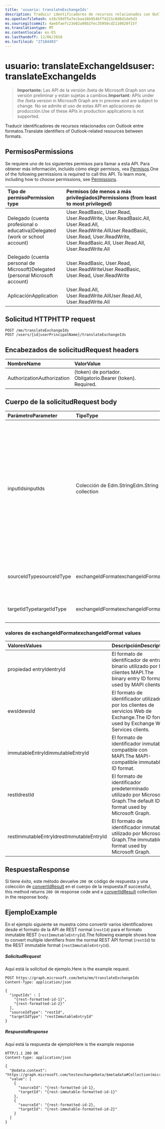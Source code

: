 ```yaml
---
title: 'usuario: translateExchangeIds'
description: Traducir identificadores de recursos relacionados con Outlook entre formatos.
ms.openlocfilehash: e18c59df5a7ecbaa16b954bf74221c8d8d1de5d3
ms.sourcegitcommit: 4aebfaefc23e02a98b2fec35958cd2110020f15f
ms.translationtype: MT
ms.contentlocale: es-ES
ms.lasthandoff: 12/06/2018
ms.locfileid: "27184493"
---
```

# <a name="user-translateexchangeids"></a><span data-ttu-id="4843a-103">usuario: translateExchangeIds</span><span class="sxs-lookup"><span data-stu-id="4843a-103">user: translateExchangeIds</span></span>

> <span data-ttu-id="4843a-104">**Importante:** Las API de la versión /beta de Microsoft Graph son una versión preliminar y están sujetas a cambios.</span><span class="sxs-lookup"><span data-stu-id="4843a-104">**Important:** APIs under the /beta version in Microsoft Graph are in preview and are subject to change.</span></span> <span data-ttu-id="4843a-105">No se admite el uso de estas API en aplicaciones de producción.</span><span class="sxs-lookup"><span data-stu-id="4843a-105">Use of these APIs in production applications is not supported.</span></span>

<span data-ttu-id="4843a-106">Traducir identificadores de recursos relacionados con Outlook entre formatos.</span><span class="sxs-lookup"><span data-stu-id="4843a-106">Translate identifiers of Outlook-related resources between formats.</span></span>

## <a name="permissions"></a><span data-ttu-id="4843a-107">Permisos</span><span class="sxs-lookup"><span data-stu-id="4843a-107">Permissions</span></span>

<span data-ttu-id="4843a-p102">Se requiere uno de los siguientes permisos para llamar a esta API. Para obtener más información, incluido cómo elegir permisos, vea [Permisos](/graph/permissions-reference).</span><span class="sxs-lookup"><span data-stu-id="4843a-p102">One of the following permissions is required to call this API. To learn more, including how to choose permissions, see [Permissions](/graph/permissions-reference).</span></span>

| <span data-ttu-id="4843a-110">Tipo de permiso</span><span class="sxs-lookup"><span data-stu-id="4843a-110">Permission type</span></span> | <span data-ttu-id="4843a-111">Permisos (de menos a más privilegiados)</span><span class="sxs-lookup"><span data-stu-id="4843a-111">Permissions (from least to most privileged)</span></span> |
|:----------------|:--------------------------------------------|
| <span data-ttu-id="4843a-112">Delegado (cuenta profesional o educativa)</span><span class="sxs-lookup"><span data-stu-id="4843a-112">Delegated (work or school account)</span></span> | <span data-ttu-id="4843a-113">User.ReadBasic, User.Read, User.ReadWrite, User.ReadBasic.All, User.Read.All, User.ReadWrite.All</span><span class="sxs-lookup"><span data-stu-id="4843a-113">User.ReadBasic, User.Read, User.ReadWrite, User.ReadBasic.All, User.Read.All, User.ReadWrite.All</span></span> |
| <span data-ttu-id="4843a-114">Delegado (cuenta personal de Microsoft)</span><span class="sxs-lookup"><span data-stu-id="4843a-114">Delegated (personal Microsoft account)</span></span> | <span data-ttu-id="4843a-115">User.ReadBasic, User.Read, User.ReadWrite</span><span class="sxs-lookup"><span data-stu-id="4843a-115">User.ReadBasic, User.Read, User.ReadWrite</span></span> |
| <span data-ttu-id="4843a-116">Aplicación</span><span class="sxs-lookup"><span data-stu-id="4843a-116">Application</span></span> | <span data-ttu-id="4843a-117">User.Read.All, User.ReadWrite.All</span><span class="sxs-lookup"><span data-stu-id="4843a-117">User.Read.All, User.ReadWrite.All</span></span> |

## <a name="http-request"></a><span data-ttu-id="4843a-118">Solicitud HTTP</span><span class="sxs-lookup"><span data-stu-id="4843a-118">HTTP request</span></span>

<!-- { "blockType": "ignored" } -->

```http
POST /me/translateExchangeIds
POST /users/{id|userPrincipalName}/translateExchangeIds
```

## <a name="request-headers"></a><span data-ttu-id="4843a-119">Encabezados de solicitud</span><span class="sxs-lookup"><span data-stu-id="4843a-119">Request headers</span></span>

| <span data-ttu-id="4843a-120">Nombre</span><span class="sxs-lookup"><span data-stu-id="4843a-120">Name</span></span> | <span data-ttu-id="4843a-121">Valor</span><span class="sxs-lookup"><span data-stu-id="4843a-121">Value</span></span> |
|:-----|:------|
| <span data-ttu-id="4843a-122">Authorization</span><span class="sxs-lookup"><span data-stu-id="4843a-122">Authorization</span></span> | <span data-ttu-id="4843a-p103">{token} de portador. Obligatorio.</span><span class="sxs-lookup"><span data-stu-id="4843a-p103">Bearer {token}. Required.</span></span> |

## <a name="request-body"></a><span data-ttu-id="4843a-125">Cuerpo de la solicitud</span><span class="sxs-lookup"><span data-stu-id="4843a-125">Request body</span></span>

| <span data-ttu-id="4843a-126">Parámetro</span><span class="sxs-lookup"><span data-stu-id="4843a-126">Parameter</span></span> | <span data-ttu-id="4843a-127">Tipo</span><span class="sxs-lookup"><span data-stu-id="4843a-127">Type</span></span> | <span data-ttu-id="4843a-128">Descripción</span><span class="sxs-lookup"><span data-stu-id="4843a-128">Description</span></span> |
|:----------|:-----|:------------|
| <span data-ttu-id="4843a-129">inputIds</span><span class="sxs-lookup"><span data-stu-id="4843a-129">inputIds</span></span> | <span data-ttu-id="4843a-130">Colección de Edm.String</span><span class="sxs-lookup"><span data-stu-id="4843a-130">Edm.String collection</span></span> | <span data-ttu-id="4843a-131">Una colección de identificadores para convertir.</span><span class="sxs-lookup"><span data-stu-id="4843a-131">A collection of identifiers to convert.</span></span> <span data-ttu-id="4843a-132">Todos los identificadores de la colección deben tener el mismo tipo de identificador de origen y deben ser el de los elementos en el mismo buzón.</span><span class="sxs-lookup"><span data-stu-id="4843a-132">All identifiers in the collection MUST have the same source ID type, and MUST be for items in the same mailbox.</span></span> <span data-ttu-id="4843a-133">Tamaño máximo de esta colección es 1000 cadenas.</span><span class="sxs-lookup"><span data-stu-id="4843a-133">Maximum size of this collection is 1000 strings.</span></span> |
| <span data-ttu-id="4843a-134">sourceIdType</span><span class="sxs-lookup"><span data-stu-id="4843a-134">sourceIdType</span></span> | <span data-ttu-id="4843a-135">exchangeIdFormat</span><span class="sxs-lookup"><span data-stu-id="4843a-135">exchangeIdFormat</span></span> | <span data-ttu-id="4843a-136">El tipo de identificador de los identificadores en el `InputIds` parámetro.</span><span class="sxs-lookup"><span data-stu-id="4843a-136">The ID type of the identifiers in the `InputIds` parameter.</span></span> |
| <span data-ttu-id="4843a-137">targetIdType</span><span class="sxs-lookup"><span data-stu-id="4843a-137">targetIdType</span></span> | <span data-ttu-id="4843a-138">exchangeIdFormat</span><span class="sxs-lookup"><span data-stu-id="4843a-138">exchangeIdFormat</span></span> | <span data-ttu-id="4843a-139">El tipo de identificador solicitado para convertir a.</span><span class="sxs-lookup"><span data-stu-id="4843a-139">The requested ID type to convert to.</span></span> |

### <a name="exchangeidformat-values"></a><span data-ttu-id="4843a-140">valores de exchangeIdFormat</span><span class="sxs-lookup"><span data-stu-id="4843a-140">exchangeIdFormat values</span></span>

| <span data-ttu-id="4843a-141">Valores</span><span class="sxs-lookup"><span data-stu-id="4843a-141">Values</span></span> | <span data-ttu-id="4843a-142">Descripción</span><span class="sxs-lookup"><span data-stu-id="4843a-142">Description</span></span> |
|:-------|:------------|
| <span data-ttu-id="4843a-143">propiedad entryId</span><span class="sxs-lookup"><span data-stu-id="4843a-143">entryId</span></span> | <span data-ttu-id="4843a-144">El formato de identificador de entrada binario utilizado por los clientes MAPI.</span><span class="sxs-lookup"><span data-stu-id="4843a-144">The binary entry ID format used by MAPI clients.</span></span> |
| <span data-ttu-id="4843a-145">ewsId</span><span class="sxs-lookup"><span data-stu-id="4843a-145">ewsId</span></span> | <span data-ttu-id="4843a-146">El formato de identificador utilizado por los clientes de servicios Web de Exchange.</span><span class="sxs-lookup"><span data-stu-id="4843a-146">The ID format used by Exchange Web Services clients.</span></span> |
| <span data-ttu-id="4843a-147">immutableEntryId</span><span class="sxs-lookup"><span data-stu-id="4843a-147">immutableEntryId</span></span> | <span data-ttu-id="4843a-148">El formato de identificador inmutable compatible con MAPI.</span><span class="sxs-lookup"><span data-stu-id="4843a-148">The MAPI-compatible immutable ID format.</span></span> |
| <span data-ttu-id="4843a-149">restId</span><span class="sxs-lookup"><span data-stu-id="4843a-149">restId</span></span> | <span data-ttu-id="4843a-150">El formato de identificador predeterminado utilizado por Microsoft Graph.</span><span class="sxs-lookup"><span data-stu-id="4843a-150">The default ID format used by Microsoft Graph.</span></span> |
| <span data-ttu-id="4843a-151">restImmutableEntryId</span><span class="sxs-lookup"><span data-stu-id="4843a-151">restImmutableEntryId</span></span> | <span data-ttu-id="4843a-152">El formato de identificador inmutable utilizado por Microsoft Graph.</span><span class="sxs-lookup"><span data-stu-id="4843a-152">The immutable ID format used by Microsoft Graph.</span></span> |

## <a name="response"></a><span data-ttu-id="4843a-153">Respuesta</span><span class="sxs-lookup"><span data-stu-id="4843a-153">Response</span></span>

<span data-ttu-id="4843a-154">Si tiene éxito, este método devuelve `200 OK` código de respuesta y una colección de [convertIdResult](../resources/convertidresult.md) en el cuerpo de la respuesta.</span><span class="sxs-lookup"><span data-stu-id="4843a-154">If successful, this method returns `200 OK` response code and a [convertIdResult](../resources/convertidresult.md) collection in the response body.</span></span>

## <a name="example"></a><span data-ttu-id="4843a-155">Ejemplo</span><span class="sxs-lookup"><span data-stu-id="4843a-155">Example</span></span>

<span data-ttu-id="4843a-156">En el ejemplo siguiente se muestra cómo convertir varios identificadores desde el formato de la API de REST normal (`restId`) para el formato inmutable REST (`restImmutableEntryId`).</span><span class="sxs-lookup"><span data-stu-id="4843a-156">The following example shows how to convert multiple identifiers from the normal REST API format (`restId`) to the REST immutable format (`restImmutableEntryId`).</span></span>

##### <a name="request"></a><span data-ttu-id="4843a-157">Solicitud</span><span class="sxs-lookup"><span data-stu-id="4843a-157">Request</span></span>

<span data-ttu-id="4843a-158">Aquí está la solicitud de ejemplo.</span><span class="sxs-lookup"><span data-stu-id="4843a-158">Here is the example request.</span></span>
<!-- {
  "blockType": "request",
  "name": "user_translateexchangeids"
}-->

```http
POST https://graph.microsoft.com/beta/me/translateExchangeIds
Content-Type: application/json

{
  "inputIds" : [
    "{rest-formatted-id-1}",
    "{rest-formatted-id-2}"
  ],
  "sourceIdType": "restId",
  "targetIdType": "restImmutableEntryId"
}
```

##### <a name="response"></a><span data-ttu-id="4843a-159">Respuesta</span><span class="sxs-lookup"><span data-stu-id="4843a-159">Response</span></span>

<span data-ttu-id="4843a-160">Aquí está la respuesta de ejemplo</span><span class="sxs-lookup"><span data-stu-id="4843a-160">Here is the example response</span></span>
<!-- {
  "blockType": "response",
  "@odata.type": "microsoft.graph.convertIdResult",
  "isCollection": true
} -->

```http
HTTP/1.1 200 OK
Content-type: application/json

{
  "@odata.context": "https://graph.microsoft.com/testexchangebeta/$metadata#Collection(microsoft.graph.convertIdResult)",
  "value": [
    {
      "sourceId": "{rest-formatted-id-1},
      "targetId": "{rest-immutable-formatted-id-1}"
    },
    {
      "sourceId": "{rest-formatted-id-2},
      "targetId": "{rest-immutable-formatted-id-2}"
    }
  ]
}
```
